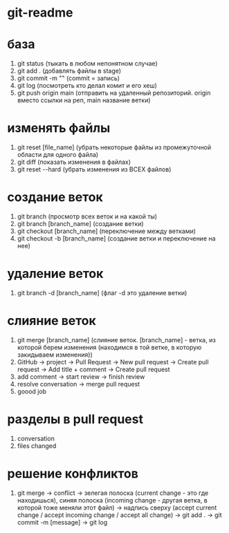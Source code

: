 # git-readme

# база 
1. git status (тыкать в любом непонятном случае)
2. git add . (добавлять файлы в stage)
3. git commit -m "" (commit = запись)
4. git log  (посмотреть кто делал комит и его хеш)
5. git push origin main (отправить на удаленный репозиторий. origin вместо ссылки на реп, main название ветки)
# изменять файлы
1. git reset [file_name] (убрать некоторые файлы из промежуточной области для одного файла)
2. git diff (показать изменения в файлах)
3. git reset --hard (убрать изменения из ВСЕХ файлов)
# создание веток
1. git branch (просмотр всех веток и на какой ты) 
2. git branch [branch_name] (создание ветки)
3. git checkout [branch_name] (переключение между ветками)
4. git checkout -b [branch_name] (создание ветки и переключение на нее)
# удаление веток
1. git branch -d [branch_name] (флаг -d это удаление ветки)
# слияние веток
1. git merge [branch_name] (слияние веток. [branch_name] - ветка, из которой берем изменения (находимся в той ветке, в которую закидываем изменения))
2. GitHub -> project -> Pull Request -> New pull request -> Create pull request -> Add title + comment -> Create pull request
3. add comment -> start review -> finish review
4. resolve conversation -> merge pull request
5. goood job
# разделы в pull request
1. conversation 
2. files changed
# решение конфликтов
1. git merge -> conflict -> зелегая полоска (current change - это где находишься), синяя полоска (incoming change - другая ветка, в которой тоже меняли этот файл) -> надпись сверху (accept current change / accept incoming change / accept all change) -> git add . -> git commit -m [message] -> git log

